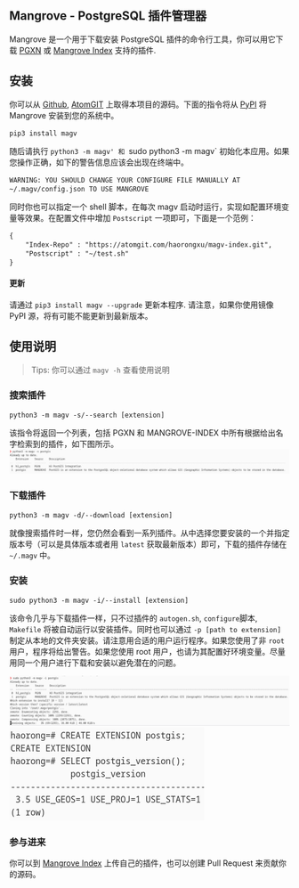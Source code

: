 ## Mangrove - PostgreSQL 插件管理器

Mangrove 是一个用于下载安装 PostgreSQL 插件的命令行工具，你可以用它下载 [PGXN](https://pgxn.org/) 或 [Mangrove Index](https://atomgit.com/haorongxu/magv-index) 支持的插件.

## 安装

你可以从 [Github](https://github.com/HaorongX/magv/), [AtomGIT](https://atomgit.com/haorongxu/magv) 上取得本项目的源码。下面的指令将从 [PyPI](https://pypi.org/project/magv/) 将 Mangrove 安装到您的系统中。
```
pip3 install magv
```

随后请执行 `python3 -m magv' 和 `sudo python3 -m magv` 初始化本应用。如果您操作正确，如下的警告信息应该会出现在终端中。
```
WARNING: YOU SHOULD CHANGE YOUR CONFIGURE FILE MANUALLY AT ~/.magv/config.json TO USE MANGROVE
```

同时你也可以指定一个 shell 脚本，在每次 magv 启动时运行，实现如配置环境变量等效果。在配置文件中增加 `Postscript` 一项即可，下面是一个范例：
```
{
    "Index-Repo" : "https://atomgit.com/haorongxu/magv-index.git",
    "Postscript" : "~/test.sh"
}
```

#### 更新

请通过 `pip3 install magv --upgrade` 更新本程序. 请注意，如果你使用镜像 PyPI 源，将有可能不能更新到最新版本。

## 使用说明

> Tips: 你可以通过 `magv -h` 查看使用说明

### 搜索插件

```
python3 -m magv -s/--search [extension]
```
该指令将返回一个列表，包括 PGXN 和 MANGROVE-INDEX 中所有根据给出名字检索到的插件，如下图所示。
![search_eg](img/search.png)

### 下载插件

```
python3 -m magv -d/--download [extension]
```
就像搜索插件时一样，您仍然会看到一系列插件。从中选择您要安装的一个并指定版本号（可以是具体版本或者用 `latest` 获取最新版本）即可，下载的插件存储在 `~/.magv` 中。

### 安装

```
sudo python3 -m magv -i/--install [extension]
```
该命令几乎与下载插件一样，只不过插件的 `autogen.sh`, `configure`脚本, `Makefile` 将被自动运行以安装插件。同时也可以通过 `-p [path to extension]` 制定从本地的文件夹安装。请注意用合适的用户运行程序。如果您使用了非 `root` 用户，程序将给出警告。如果您使用 root 用户，也请为其配置好环境变量。尽量用同一个用户进行下载和安装以避免潜在的问题。

![installeg](img/install.png)
![installeg2](img/install2.png)

### 参与进来

你可以到 [Mangrove Index](https://atomgit.com/zouxiangneihe/magv-index) 上传自己的插件，也可以创建 Pull Request 来贡献你的源码。